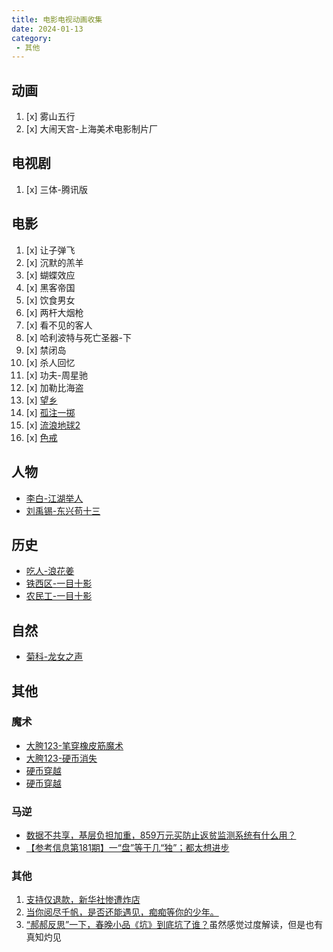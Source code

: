 ```yaml
---
title: 电影电视动画收集
date: 2024-01-13
category:
 - 其他
---
```


## 动画
1. [x] 雾山五行
2. [x] 大闹天宫-上海美术电影制片厂


## 电视剧
1. [x] 三体-腾讯版


## 电影
1. [x] 让子弹飞
2. [x] 沉默的羔羊
3. [x] 蝴蝶效应
4. [x] 黑客帝国
5. [x] 饮食男女
6. [x] 两杆大烟枪
7. [x] 看不见的客人
8. [x] 哈利波特与死亡圣器-下
9. [x] 禁闭岛
10. [x] 杀人回忆
11. [x] 功夫-周星驰
12. [x] 加勒比海盗
13. [x] [望乡](https://www.bilibili.com/video/BV1GE421j7Bc)
14. [x] [孤注一掷](https://www.bilibili.com/video/BV18f421277A)
15. [x] [流浪地球2](https://www.bilibili.com/video/BV11y411h7EE)
16. [x] [色戒](https://www.bilibili.com/video/BV1GT421q7D5)

## 人物
- [李白-江湖举人](https://www.bilibili.com/video/BV1E4421976F)
- [刘禹锡-东兴苟十三](https://www.bilibili.com/video/BV1UH4y1M7Yy)

## 历史
- [吃人-浪花姜](https://www.bilibili.com/video/BV177421o7T3)
- [铁西区-一目十影](https://www.bilibili.com/video/BV1iy411B7ZH)
- [农民工-一目十影](https://www.bilibili.com/video/BV1Qg4y1c7v3)

## 自然
- [菊科-龙女之声](https://www.bilibili.com/video/BV1Gr421F7vH)

## 其他
### 魔术
- [大胯123-笔穿橡皮筋魔术](https://www.bilibili.com/video/BV18Z421s7yK)
- [大胯123-硬币消失](https://www.bilibili.com/video/BV1wm421T7Go)
- [硬币穿越](https://www.bilibili.com/video/BV1ii421D738)
- [硬币穿越](https://www.bilibili.com/video/BV16y411h76p)

### 马逆
- [数据不共享，基层负担加重，859万元买防止返贫监测系统有什么用？](https://www.bilibili.com/video/BV1ie411C7sP)
- [【参考信息第181期】一“盘”等于几“独”；都太想进步](https://www.bilibili.com/video/BV1Rw411E7vF)

### 其他
1. [支持仅退款，新华社惨遭炸店](https://www.bilibili.com/video/BV11g4y1D7Cm)
2. [当你阅尽千帆，是否还能遇见，痴痴等你的少年。](https://www.bilibili.com/video/BV1w64y1W7zL)
5. [“郝郝反思”一下，春晚小品《坑》到底坑了谁？](https://www.bilibili.com/video/BV19P4y1z7Ro)虽然感觉过度解读，但是也有真知灼见